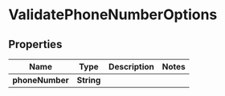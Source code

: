 

# ValidatePhoneNumberOptions


## Properties

| Name | Type | Description | Notes |
|------------ | ------------- | ------------- | -------------|
|**phoneNumber** | **String** |  |  |



